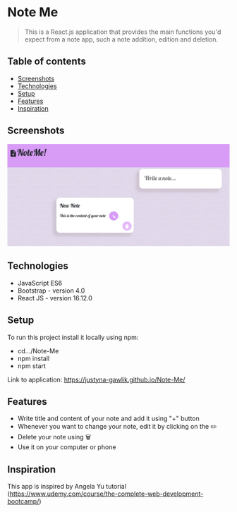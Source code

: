 # Note Me

> This is a React.js application that provides the main functions you'd expect from a note app, such a note addition, edition and deletion.

## Table of contents

- [Screenshots](#screenshots)
- [Technologies](#technologies)
- [Setup](#setup)
- [Features](#features)
- [Inspiration](#inspiration)

## Screenshots

![Example screenshot](./noteme.png)

## Technologies

- JavaScript ES6
- Bootstrap - version 4.0
- React JS - version 16.12.0

## Setup

To run this project install it locally using npm:

- cd.../Note-Me
- npm install
- npm start

Link to application: https://justyna-gawlik.github.io/Note-Me/

## Features

- Write title and content of your note and add it using "+" button
- Whenever you want to change your note, edit it by clicking on the ✏️
- Delete your note using 🗑️
- Use it on your computer or phone

## Inspiration

This app is inspired by Angela Yu tutorial (https://www.udemy.com/course/the-complete-web-development-bootcamp/)
